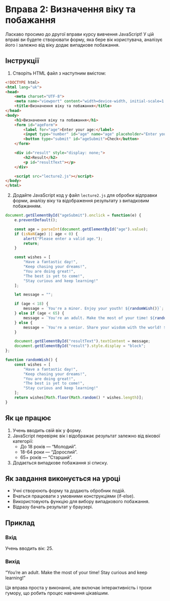# Вправа 2: Визначення віку та побажання

Ласкаво просимо до другої вправи курсу вивчення JavaScript! У цій вправі ви будете створювати форму, яка бере вік користувача, аналізує його і залежно від віку додає випадкове побажання.

## Інструкції

1. Створіть HTML файл з наступним вмістом:

```html
<!DOCTYPE html>
<html lang="uk">
<head>
    <meta charset="UTF-8">
    <meta name="viewport" content="width=device-width, initial-scale=1.0">
    <title>Визначення віку та побажання</title>
</head>
<body>
    <h1>Визначення віку та побажання</h1>
    <form id="ageForm">
        <label for="age">Enter your age:</label>
        <input type="number" id="age" name="age" placeholder="Enter your age" required>
        <button type="submit" id="ageSubmit">Check</button>
    </form>

    <div id="result" style="display: none;">
        <h2>Result</h2>
        <p id="resultText"></p>
    </div>

    <script src="lecture2.js"></script>
</body>
</html>
```

2. Додайте JavaScript код у файл `lecture2.js` для обробки відправки форми, аналізу віку та відображення результату з випадковим побажанням.

```javascript
document.getElementById("ageSubmit").onclick = function(e) {
    e.preventDefault();

    const age = parseInt(document.getElementById("age").value);
    if (isNaN(age) || age < 0) {
        alert("Please enter a valid age.");
        return;
    }

    const wishes = [
        "Have a fantastic day!",
        "Keep chasing your dreams!",
        "You are doing great!",
        "The best is yet to come!",
        "Stay curious and keep learning!"
    ];

    let message = "";

    if (age < 18) {
        message = `You're a minor. Enjoy your youth! ${randomWish()}`;
    } else if (age < 65) {
        message = `You're an adult. Make the most of your time! ${randomWish()}`;
    } else {
        message = `You're a senior. Share your wisdom with the world! ${randomWish()}`;
    }

    document.getElementById("resultText").textContent = message;
    document.getElementById("result").style.display = "block";
};

function randomWish() {
    const wishes = [
        "Have a fantastic day!",
        "Keep chasing your dreams!",
        "You are doing great!",
        "The best is yet to come!",
        "Stay curious and keep learning!"
    ];
    return wishes[Math.floor(Math.random() * wishes.length)];
}
```

## Як це працює

1. Учень вводить свій вік у форму.
2. JavaScript перевіряє вік і відображає результат залежно від вікової категорії:
   - До 18 років — “Молодий”.
   - 18-64 роки — “Дорослий”.
   - 65+ років — “Старший”.
3. Додається випадкове побажання зі списку.

## Як завдання виконується на уроці

- Учні створюють форму та додають обробник подій.
- Вчаться працювати з умовними конструкціями (if-else).
- Використовують функцію для вибору випадкового побажання.
- Відразу бачать результат у браузері.

## Приклад

### Вхід

Учень вводить вік: 25.

### Вихід

“You’re an adult. Make the most of your time! Stay curious and keep learning!”

Ця вправа проста у виконанні, але включає інтерактивність і трохи гумору, що робить процес навчання цікавішим.
